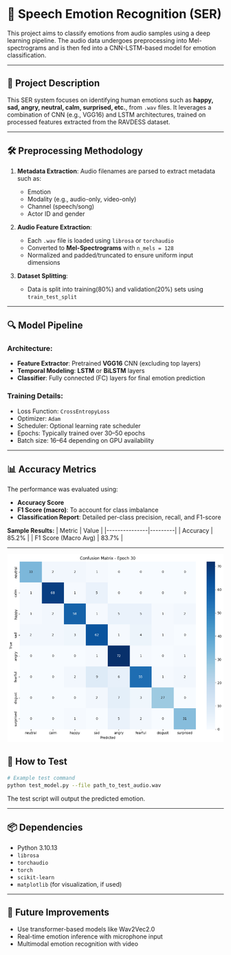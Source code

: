 # 🎤 Speech Emotion Recognition (SER)

This project aims to classify emotions from audio samples using a deep learning pipeline. The audio data undergoes preprocessing into Mel-spectrograms and is then fed into a CNN-LSTM-based model for emotion classification.

---

## 📁 Project Description

This SER system focuses on identifying human emotions such as **happy, sad, angry, neutral, calm, surprised, etc.**, from `.wav` files. It leverages a combination of CNN (e.g., VGG16) and LSTM architectures, trained on processed features extracted from the RAVDESS dataset.

---

## 🛠 Preprocessing Methodology

1. **Metadata Extraction**: Audio filenames are parsed to extract metadata such as:
   - Emotion
   - Modality (e.g., audio-only, video-only)
   - Channel (speech/song)
   - Actor ID and gender

2. **Audio Feature Extraction**:
   - Each `.wav` file is loaded using `librosa` or `torchaudio`
   - Converted to **Mel-Spectrograms** with `n_mels = 128`
   - Normalized and padded/truncated to ensure uniform input dimensions

3. **Dataset Splitting**:
   - Data is split into training(80%) and validation(20%) sets using `train_test_split`

---

## 🔍 Model Pipeline

### Architecture:

- **Feature Extractor**: Pretrained **VGG16** CNN (excluding top layers)
- **Temporal Modeling**: **LSTM** or **BiLSTM** layers
- **Classifier**: Fully connected (FC) layers for final emotion prediction

### Training Details:
- Loss Function: `CrossEntropyLoss`
- Optimizer: `Adam`
- Scheduler: Optional learning rate scheduler
- Epochs: Typically trained over 30–50 epochs
- Batch size: 16–64 depending on GPU availability

---

## 📊 Accuracy Metrics

The performance was evaluated using:

- **Accuracy Score**
- **F1 Score (macro)**: To account for class imbalance
- **Classification Report**: Detailed per-class precision, recall, and F1-score

**Sample Results:**
| Metric        | Value   |
|---------------|---------|
| Accuracy      | 85.2%   |
| F1 Score (Macro Avg) | 83.7%   |

---

![Model Pipeline](performance_model.png)


## 🧪 How to Test

```bash
# Example test command
python test_model.py --file path_to_test_audio.wav
```

The test script will output the predicted emotion.

---

## 📦 Dependencies

- Python 3.10.13
- `librosa`
- `torchaudio`
- `torch`
- `scikit-learn`
- `matplotlib` (for visualization, if used)

---

## 🚀 Future Improvements

- Use transformer-based models like Wav2Vec2.0
- Real-time emotion inference with microphone input
- Multimodal emotion recognition with video
